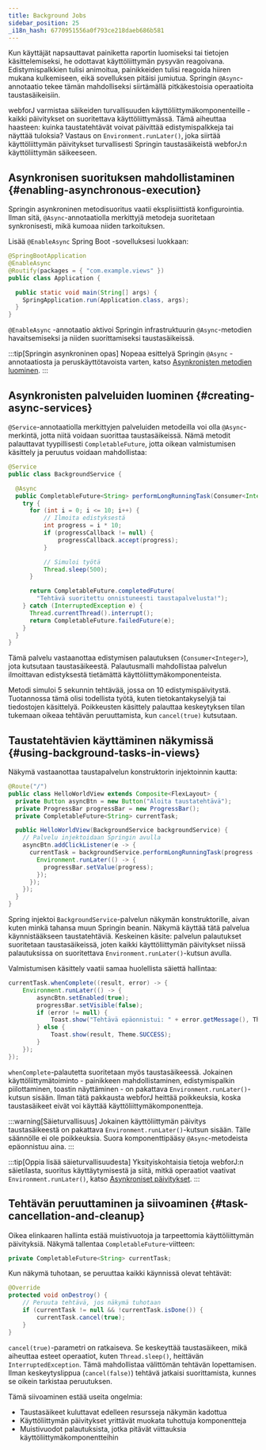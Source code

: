 ```yaml
---
title: Background Jobs
sidebar_position: 25
_i18n_hash: 6770951556a0f793ce218daeb686b581
---
```

Kun käyttäjät napsauttavat painiketta raportin luomiseksi tai tietojen käsittelemiseksi, he odottavat käyttöliittymän pysyvän reagoivana. Edistymispalkkien tulisi animoitua, painikkeiden tulisi reagoida hiiren mukana kulkemiseen, eikä sovelluksen pitäisi jumiutua. Springin `@Async`-annotaatio tekee tämän mahdolliseksi siirtämällä pitkäkestoisia operaatioita taustasäikeisiin.

webforJ varmistaa säikeiden turvallisuuden käyttöliittymäkomponenteille - kaikki päivitykset on suoritettava käyttöliittymässä. Tämä aiheuttaa haasteen: kuinka taustatehtävät voivat päivittää edistymispalkkeja tai näyttää tuloksia? Vastaus on `Environment.runLater()`, joka siirtää käyttöliittymän päivitykset turvallisesti Springin taustasäikeistä webforJ:n käyttöliittymän säikeeseen.

## Asynkronisen suorituksen mahdollistaminen {#enabling-asynchronous-execution}

Springin asynkroninen metodisuoritus vaatii eksplisiittistä konfigurointia. Ilman sitä, `@Async`-annotaatiolla merkittyjä metodeja suoritetaan synkronisesti, mikä kumoaa niiden tarkoituksen.

Lisää `@EnableAsync` Spring Boot -sovelluksesi luokkaan:

```java {2}
@SpringBootApplication
@EnableAsync
@Routify(packages = { "com.example.views" })
public class Application {

  public static void main(String[] args) {
    SpringApplication.run(Application.class, args);
  }
}
```

`@EnableAsync` -annotaatio aktivoi Springin infrastruktuurin `@Async`-metodien havaitsemiseksi ja niiden suorittamiseksi taustasäikeissä.

:::tip[Springin asynkroninen opas]
Nopeaa esittelyä Springin `@Async` -annotaatiosta ja peruskäyttötavoista varten, katso [Asynkronisten metodien luominen](https://spring.io/guides/gs/async-method).
:::

## Asynkronisten palveluiden luominen {#creating-async-services}

`@Service`-annotaatiolla merkittyjen palveluiden metodeilla voi olla `@Async`-merkintä, jotta niitä voidaan suorittaa taustasäikeissä. Nämä metodit palauttavat tyypillisesti `CompletableFuture`, jotta oikean valmistumisen käsittely ja peruutus voidaan mahdollistaa:

```java
@Service
public class BackgroundService {

  @Async
  public CompletableFuture<String> performLongRunningTask(Consumer<Integer> progressCallback) {
    try {
      for (int i = 0; i <= 10; i++) {
          // Ilmoita edistyksestä
          int progress = i * 10;
          if (progressCallback != null) {
              progressCallback.accept(progress);
          }

          // Simuloi työtä
          Thread.sleep(500);
      }

      return CompletableFuture.completedFuture(
        "Tehtävä suoritettu onnistuneesti taustapalvelusta!");
    } catch (InterruptedException e) {
      Thread.currentThread().interrupt();
      return CompletableFuture.failedFuture(e);
    }
  }
}
```

Tämä palvelu vastaanottaa edistymisen palautuksen (`Consumer<Integer>`), jota kutsutaan taustasäikeestä. Palautusmalli mahdollistaa palvelun ilmoittavan edistyksestä tietämättä käyttöliittymäkomponenteista.

Metodi simuloi 5 sekunnin tehtävää, jossa on 10 edistymispäivitystä. Tuotannossa tämä olisi todellista työtä, kuten tietokantakyselyjä tai tiedostojen käsittelyä. Poikkeusten käsittely palauttaa keskeytyksen tilan tukemaan oikeaa tehtävän peruuttamista, kun `cancel(true)` kutsutaan.

## Taustatehtävien käyttäminen näkymissä {#using-background-tasks-in-views}

Näkymä vastaanottaa taustapalvelun konstruktorin injektoinnin kautta:

```java
@Route("/")
public class HelloWorldView extends Composite<FlexLayout> {
  private Button asyncBtn = new Button("Aloita taustatehtävä");
  private ProgressBar progressBar = new ProgressBar();
  private CompletableFuture<String> currentTask;

  public HelloWorldView(BackgroundService backgroundService) {
    // Palvelu injektoidaan Springin avulla
    asyncBtn.addClickListener(e -> {
      currentTask = backgroundService.performLongRunningTask(progress -> {
        Environment.runLater(() -> {
          progressBar.setValue(progress);
        });
      });
    });
  }
}
```

Spring injektoi `BackgroundService`-palvelun näkymän konstruktorille, aivan kuten minkä tahansa muun Springin beanin. Näkymä käyttää tätä palvelua käynnistääkseen taustatehtäviä. Keskeinen käsite: palvelun palautukset suoritetaan taustasäikeissä, joten kaikki käyttöliittymän päivitykset niissä palautuksissa on suoritettava `Environment.runLater()`-kutsun avulla.

Valmistumisen käsittely vaatii samaa huolellista säiettä hallintaa:

```java
currentTask.whenComplete((result, error) -> {
    Environment.runLater(() -> {
        asyncBtn.setEnabled(true);
        progressBar.setVisible(false);
        if (error != null) {
            Toast.show("Tehtävä epäonnistui: " + error.getMessage(), Theme.DANGER);
        } else {
            Toast.show(result, Theme.SUCCESS);
        }
    });
});
```

`whenComplete`-palautetta suoritetaan myös taustasäikeessä. Jokainen käyttöliittymätoiminto - painikkeen mahdollistaminen, edistymispalkin piilottaminen, toastin näyttäminen - on pakattava `Environment.runLater()`-kutsun sisään. Ilman tätä pakkausta webforJ heittää poikkeuksia, koska taustasäikeet eivät voi käyttää käyttöliittymäkomponentteja.

:::warning[Säieturvallisuus]
Jokainen käyttöliittymän päivitys taustasäikeestä on pakattava `Environment.runLater()`-kutsun sisään. Tälle säännölle ei ole poikkeuksia. Suora komponenttipääsy `@Async`-metodeista epäonnistuu aina.
:::

:::tip[Oppia lisää säieturvallisuudesta]
Yksityiskohtaisia tietoja webforJ:n säietilasta, suoritus käyttäytymisestä ja siitä, mitkä operaatiot vaativat `Environment.runLater()`, katso [Asynkroniset päivitykset](../../advanced/asynchronous-updates).
:::

## Tehtävän peruuttaminen ja siivoaminen {#task-cancellation-and-cleanup}

Oikea elinkaaren hallinta estää muistivuotoja ja tarpeettomia käyttöliittymän päivityksiä. Näkymä tallentaa `CompletableFuture`-viitteen:

```java
private CompletableFuture<String> currentTask;
```

Kun näkymä tuhotaan, se peruuttaa kaikki käynnissä olevat tehtävät:

```java
@Override
protected void onDestroy() {
    // Peruuta tehtävä, jos näkymä tuhotaan
    if (currentTask != null && !currentTask.isDone()) {
        currentTask.cancel(true);
    }
}
```

`cancel(true)`-parametri on ratkaiseva. Se keskeyttää taustasäikeen, mikä aiheuttaa esteet operaatiot, kuten `Thread.sleep()`, heittävän `InterruptedException`. Tämä mahdollistaa välittömän tehtävän lopettamisen. Ilman keskeytyslippua (`cancel(false)`) tehtävä jatkaisi suorittamista, kunnes se oikein tarkistaa peruutuksen.

Tämä siivoaminen estää useita ongelmia:
- Taustasäikeet kuluttavat edelleen resursseja näkymän kadottua
- Käyttöliittymän päivitykset yrittävät muokata tuhottuja komponentteja
- Muistivuodot palautuksista, jotka pitävät viittauksia käyttöliittymäkomponentteihin
